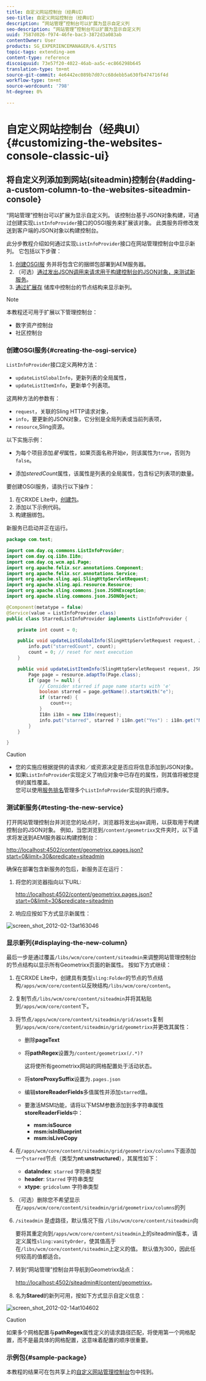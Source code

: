 ```yaml
---
title: 自定义网站控制台（经典UI）
seo-title: 自定义网站控制台（经典UI）
description: “网站管理”控制台可以扩展为显示自定义列
seo-description: “网站管理”控制台可以扩展为显示自定义列
uuid: 7587d026-f974-46fe-bac3-3872d3a083ab
contentOwner: User
products: SG_EXPERIENCEMANAGER/6.4/SITES
topic-tags: extending-aem
content-type: reference
discoiquuid: 73e57f20-4022-46ab-aa5c-ec866298b645
translation-type: tm+mt
source-git-commit: 4e6442ec089b7d07cc68debb5a630fb474716f4d
workflow-type: tm+mt
source-wordcount: '798'
ht-degree: 0%

---
```



# 自定义网站控制台（经典UI）{#customizing-the-websites-console-classic-ui}

## 将自定义列添加到网站(siteadmin)控制台{#adding-a-custom-column-to-the-websites-siteadmin-console}

“网站管理”控制台可以扩展为显示自定义列。 该控制台基于JSON对象构建，可通过创建实现`ListInfoProvider`接口的OSGI服务来扩展该对象。 此类服务将修改发送到客户端的JSON对象以构建控制台。

此分步教程介绍如何通过实现`ListInfoProvider`接口在网站管理控制台中显示新列。 它包括以下步骤：

1. [创建OSGI服](#creating-the-osgi-service) 务并将包含它的捆绑包部署到AEM服务器。
1. （可选）[通过发出JSON调用来请求用于构建控制台的JSON对象，来测试新服务](#testing-the-new-service)。
1. [通过扩展存](#displaying-the-new-column) 储库中控制台的节点结构来显示新列。

>[!NOTE]
>
>本教程还可用于扩展以下管理控制台：
>
>* 数字资产控制台
>* 社区控制台

>



### 创建OSGI服务{#creating-the-osgi-service}

`ListInfoProvider`接口定义两种方法：

* `updateListGlobalInfo`，更新列表的全局属性，
* `updateListItemInfo`，更新单个列表项。

这两种方法的参数有：

* `request`，关联的Sling HTTP请求对象，
* `info`，要更新的JSON对象，它分别是全局列表或当前列表项，
* `resource`,Sling资源。

以下实施示例：

* 为每个项目添加&#x200B;*星号*&#x200B;属性，如果页面名称开始&#x200B;*e*，则该属性为`true`，否则为`false`。

* 添加&#x200B;*steredCount*&#x200B;属性，该属性是列表的全局属性，包含标记列表项的数量。

要创建OSGI服务，请执行以下操作：

1. 在CRXDE Lite中，[创建包](/help/sites-developing/developing-with-crxde-lite.md#managing-a-bundle)。
1. 添加以下示例代码。
1. 构建捆绑包。

新服务已启动并正在运行。

```java
package com.test;

import com.day.cq.commons.ListInfoProvider;
import com.day.cq.i18n.I18n;
import com.day.cq.wcm.api.Page;
import org.apache.felix.scr.annotations.Component;
import org.apache.felix.scr.annotations.Service;
import org.apache.sling.api.SlingHttpServletRequest;
import org.apache.sling.api.resource.Resource;
import org.apache.sling.commons.json.JSONException;
import org.apache.sling.commons.json.JSONObject;

@Component(metatype = false)
@Service(value = ListInfoProvider.class)
public class StarredListInfoProvider implements ListInfoProvider {

    private int count = 0;

    public void updateListGlobalInfo(SlingHttpServletRequest request, JSONObject info, Resource resource) throws JSONException {
        info.put("starredCount", count);
        count = 0; // reset for next execution
    }

    public void updateListItemInfo(SlingHttpServletRequest request, JSONObject info, Resource resource) throws JSONException {
        Page page = resource.adaptTo(Page.class);
        if (page != null) {
            // Consider starred if page name starts with 'e'
            boolean starred = page.getName().startsWith("e");
            if (starred) {
                count++;
            }
            I18n i18n = new I18n(request);
            info.put("starred", starred ? i18n.get("Yes") : i18n.get("No"));
        }
    }

}
```

>[!CAUTION]
>
>* 您的实施应根据提供的请求和／或资源决定是否应将信息添加到JSON对象。
>* 如果`ListInfoProvider`实现定义了响应对象中已存在的属性，则其值将被您提供的属性覆盖。\
   >  您可以使用[服务排名](https://www.osgi.org/javadoc/r2/org/osgi/framework/Constants.html#SERVICE_RANKING)管理多个`ListInfoProvider`实现的执行顺序。

>



### 测试新服务{#testing-the-new-service}

打开网站管理控制台并浏览您的站点时，浏览器将发出ajax调用，以获取用于构建控制台的JSON对象。 例如，当您浏览到`/content/geometrixx`文件夹时，以下请求将发送到AEM服务器以构建控制台：

[http://localhost:4502/content/geometrixx.pages.json?start=0&amp;limit=30&amp;predicate=siteadmin](http://localhost:4502/content/geometrixx.pages.json?start=0&amp;limit=30&amp;predicate=siteadmin)

确保在部署包含新服务的包后，新服务正在运行：

1. 将您的浏览器指向以下URL:

   [http://localhost:4502/content/geometrixx.pages.json?start=0&amp;limit=30&amp;predicate=siteadmin](http://localhost:4502/content/geometrixx.pages.json?start=0&amp;limit=30&amp;predicate=siteadmin)

1. 响应应按如下方式显示新属性：

![screen_shot_2012-02-13at163046](assets/screen_shot_2012-02-13at163046.png)

### 显示新列{#displaying-the-new-column}

最后一步是通过覆盖`/libs/wcm/core/content/siteadmin`来调整网站管理控制台的节点结构以显示所有Geometrixx页面的新属性。 按如下方式继续：

1. 在CRXDE Lite中，创建具有类型`sling:Folder`的节点的节点结构`/apps/wcm/core/content`以反映结构`/libs/wcm/core/content`。

1. 复制节点`/libs/wcm/core/content/siteadmin`并将其粘贴到`/apps/wcm/core/content`下。

1. 将节点`/apps/wcm/core/content/siteadmin/grid/assets`复制到`/apps/wcm/core/content/siteadmin/grid/geometrixx`并更改其属性：

   * 删除&#x200B;**pageText**
   * 将&#x200B;**pathRegex**&#x200B;设置为`/content/geometrixx(/.*)?`

      这将使所有geometrixx网站的网格配置处于活动状态。

   * 将&#x200B;**storeProxySuffix**&#x200B;设置为`.pages.json`
   * 编辑&#x200B;**storeReaderFields**&#x200B;多值属性并添加`starred`值。
   * 要激活MSM功能，请将以下MSM参数添加到多字符串属性&#x200B;**storeReaderFields**&#x200B;中：

      * **msm:isSource**
      * **msm:isInBlueprint**
      * **msm:isLiveCopy**

1. 在`/apps/wcm/core/content/siteadmin/grid/geometrixx/columns`下面添加一个`starred`节点（类型为&#x200B;**nt:unstructured**），其属性如下：

   * **dataIndex**: `starred` 字符串类型
   * **header**: `Starred` 字符串类型
   * **xtype**: `gridcolumn` 字符串类型

1. （可选）删除您不希望显示在`/apps/wcm/core/content/siteadmin/grid/geometrixx/columns`的列

1. `/siteadmin` 是虚路径，默认情况下指 `/libs/wcm/core/content/siteadmin`向

   要将其重定向到`/apps/wcm/core/content/siteadmin`上的siteadmin版本，请定义属性`sling:vanityOrder`，使其值高于在`/libs/wcm/core/content/siteadmin`上定义的值。 默认值为300，因此任何较高的值都适合。

1. 转到“网站管理”控制台并导航到Geometrixx站点：

   [http://localhost:4502/siteadmin#/content/geometrixx](http://localhost:4502/siteadmin#/content/geometrixx)。

1. 名为&#x200B;**Stared**&#x200B;的新列可用，按如下方式显示自定义信息：

![screen_shot_2012-02-14at104602](assets/screen_shot_2012-02-14at104602.png)

>[!CAUTION]
>
>如果多个网格配置与&#x200B;**pathRegex**&#x200B;属性定义的请求路径匹配，将使用第一个网格配置，而不是最具体的网格配置，这意味着配置的顺序很重要。

### 示例包{#sample-package}

本教程的结果可在包共享上的[自定义网站管理控制台](http://localhost:4502/crx/packageshare/index.html/content/marketplace/marketplaceProxy.html?packagePath=/content/companies/public/adobe/packages/helper/customizing-siteadmin)包中找到。
